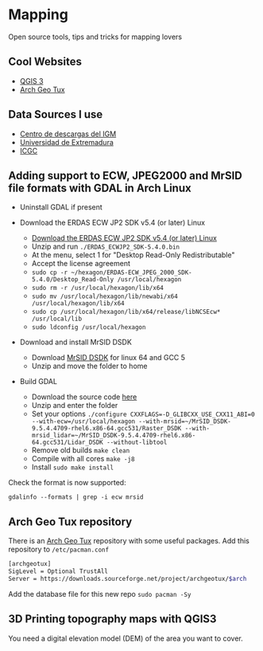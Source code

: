 # Mapping

Open source tools, tips and tricks for mapping lovers

## Cool Websites

- [QGIS 3](https://www.qgis.org/en/site/)
- [Arch Geo Tux](https://archgeotux.sourceforge.io/)

## Data Sources I use

- [Centro de descargas del IGM](http://centrodedescargas.cnig.es/CentroDescargas/)
- [Universidad de Extremadura](http://secad.unex.es/conocimiento/)
- [ICGC](https://www.icgc.cat/Descarregues)

## Adding support to ECW, JPEG2000 and MrSID file formats with GDAL in Arch Linux

- Uninstall GDAL if present

- Download the ERDAS ECW JP2 SDK v5.4 (or later) Linux
  - [Download the ERDAS ECW JP2 SDK v5.4 (or later) Linux](https://download.hexagongeospatial.com/downloads/ecw/erdas-ecw-jp2-sdk-v5-4-linux?result=true)
  - Unzip and run `./ERDAS_ECWJP2_SDK-5.4.0.bin`
  - At the menu, select 1 for "Desktop Read-Only Redistributable"
  - Accept the license agreement 
  - `sudo cp -r ~/hexagon/ERDAS-ECW_JPEG_2000_SDK-5.4.0/Desktop_Read-Only /usr/local/hexagon`
  - `sudo rm -r /usr/local/hexagon/lib/x64`
  - `sudo mv /usr/local/hexagon/lib/newabi/x64 /usr/local/hexagon/lib/x64`
  - `sudo cp /usr/local/hexagon/lib/x64/release/libNCSEcw* /usr/local/lib`
  - `sudo ldconfig /usr/local/hexagon`

- Download and install MrSID DSDK
  - Download [MrSID DSDK](https://www.extensis.com/support/developers) for linux 64 and GCC 5
  - Unzip and move the folder to home

- Build GDAL
  -  Download the source code [here](https://trac.osgeo.org/gdal/wiki/DownloadSource)
  -  Unzip and enter the folder
  -  Set your options `./configure CXXFLAGS=-D_GLIBCXX_USE_CXX11_ABI=0 --with-ecw=/usr/local/hexagon --with-mrsid=~/MrSID_DSDK-9.5.4.4709-rhel6.x86-64.gcc531/Raster_DSDK --with-mrsid_lidar=~/MrSID_DSDK-9.5.4.4709-rhel6.x86-64.gcc531/Lidar_DSDK --without-libtool`
  -  Remove old builds `make clean`
  -  Compile with all cores `make -j8`
  -  Install `sudo make install`

 Check the format is now supported:

`gdalinfo --formats | grep -i ecw mrsid`

## Arch Geo Tux repository

There is an [Arch Geo Tux](https://archgeotux.sourceforge.io/) repository with some useful packages. Add this repository to `/etc/pacman.conf`

```bash
[archgeotux]
SigLevel = Optional TrustAll
Server = https://downloads.sourceforge.net/project/archgeotux/$arch
```

Add the database file for this new repo `sudo pacman -Sy`

## 3D Printing topography maps with QGIS3

You need a digital elevation model (DEM) of the area you want to cover.

